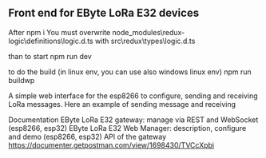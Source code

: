 ## Front end for EByte LoRa E32 devices

After npm i 
You must overwrite
node_modules\redux-logic\definitions\logic.d.ts
with
src\redux\types\logic.d.ts

than to start
npm run dev

to do the build (in linux env, you can use also windows linux env)
npm run buildwp

A simple web interface for the esp8266 to configure, sending and receiving LoRa messages. Here an example of sending message and receiving

Documentation
EByte LoRa E32 gateway: manage via REST and WebSocket (esp8266, esp32)
EByte LoRa E32 Web Manager: description, configure and demo (esp8266, esp32)
API of the gateway
https://documenter.getpostman.com/view/1698430/TVCcXpbi
